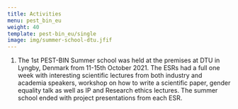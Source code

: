 ```yaml
---
title: Activities
menu: pest_bin_eu
weight: 40
template: pest-bin_eu/single
image: img/summer-school-dtu.jfif
---
```



1. The 1st PEST-BIN Summer school was held at the premises at DTU in Lyngby, Denmark from 11-15th October 2021. The ESRs had a full one week with interesting scientific lectures from both industry and academia speakers, workshop on how to write a scientific paper, gender equality talk as well as IP and Research ethics lectures. The summer school ended with project presentations from each ESR.